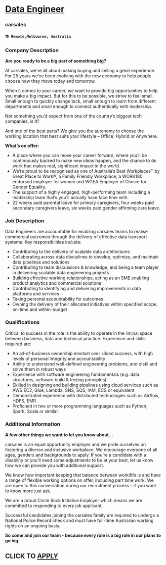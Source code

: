 # [Data Engineer](https://www.remotewlb.com/apply/data-engineer-112274)  
### carsales  
#### `🌎 Remote,Melbourne, Australia`  

### **Company Description**

 **Are you ready to be a big part of something big?**

At carsales, we're all about making buying and selling a great experience. For 25 years we’ve been evolving with the new economy to help people choose how they move today and tomorrow.

When it comes to your career, we want to provide big opportunities to help you make a big impact. But for this to be possible, we strive to feel small. Small enough to quickly change tack, small enough to learn from different departments and small enough to connect authentically with leadership.

Not something you’d expect from one of the country’s biggest tech companies, is it?

And one of the best parts? We give you the autonomy to choose the working location that best suits your lifestyle – Office, Hybrid or Anywhere.

**What’s on offer:**

  * A place where you can move your career forward, where you’ll be continuously backed to make new ideas happen, and the chance to do work that makes real, significant impact in the world.
  * We’re proud to be recognised as one of Australia’s Best Workplaces™ by Great Place to Work®, a Family Friendly Workplace, a WORK180 endorsed employer for women and WGEA Employer of Choice for Gender Equality.
  * The support of a highly engaged, high-performing team including a leadership team that’s you’ll actually have face time with.
  * 22 weeks paid parental leave for primary caregivers, four weeks paid secondary caregivers leave, six weeks paid gender affirming care leave.

###  **Job Description**

Data Engineers are accountable for enabling carsales teams to realise commercial outcomes through the delivery of effective data transport systems. Key responsibilities include:

  * Contributing to the delivery of scalable data architectures
  * Collaborating across data disciplines to develop, optimize, and maintain data pipelines and solutions
  * Contributing to team discussions & knowledge, and being a team player in delivering scalable data engineering projects
  * Building effective working relationships, acting as an SME enabling product analytics and commercial solutions
  * Contributing to identifying and delivering improvements in data platforms and services
  * Taking personal accountability for outcomes
  * Owning the delivery of their allocated initiatives within specified scope, on-time and within-budget

###  **Qualifications**

Critical to success in the role is the ability to operate in the liminal space between business, data and technical practice. Experience and skills required are:

  * An all-of-business ownership mindset over siloed success, with high levels of personal integrity and accountability
  * Ability to understand well-defined engineering problems, and distil and solve them in robust ways
  * Experience with software engineering fundamentals (e.g. data structures, software build & testing principles)
  * Skilled in designing and building pipelines using cloud services such as AWS EC2, Glue, Lambda, SNS, SQS, IAM, ECS or equivalent
  * Demonstrated experience with distributed technologies such as Airflow, HDFS, EMR
  * Proficient in two or more programming languages such as Python, Spark, Scala or similar

###  **Additional Information**

 **A few other things we want to let you know about...**

carsales is an equal opportunity employer and we pride ourselves on fostering a diverse and inclusive workplace. We encourage everyone of all ages, genders and backgrounds to apply. If you’re a candidate with a disability or you’ll need some adjustments to be at your best, let us know how we can provide you with additional support.

We know how important keeping that balance between work/life is and have a range of flexible working options on offer, including part time work. We are open to this conversation during our recruitment process - if you want to know more just ask.

We are a proud Circle Back Initiative Employer which means we are committed to responding to every job applicant.

Successful candidates joining the carsales family are required to undergo a National Police Record check and must have full-time Australian working rights on an ongoing basis.

**So come and join our team - because every role is a big role in our plans to go big.**

  
## CLICK TO [APPLY](https://www.remotewlb.com/apply/data-engineer-112274)

